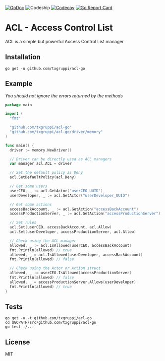 [![GoDoc](https://img.shields.io/badge/godoc-reference-blue.svg?style=flat-square)](https://godoc.org/github.com/txgruppi/acl-go)
![Codeship](https://img.shields.io/codeship/6149a4b0-c485-0133-222a-265f477b0567.svg?style=flat-square)
[![Codecov](https://img.shields.io/codecov/c/github/txgruppi/acl-go.svg?style=flat-square)](https://codecov.io/github/txgruppi/acl-go)
[![Go Report Card](https://img.shields.io/badge/go_report-A+-brightgreen.svg?style=flat-square)](https://goreportcard.com/report/github.com/txgruppi/acl-go)

# ACL - Access Control List

ACL is a simple but powerful Access Control List manager

## Installation

```
go get -u github.com/txgruppi/acl-go
```

## Example

*You should not ignore the errors returned by the methods*

```go
package main

import (
  "fmt"

  "github.com/txgruppi/acl-go"
  "github.com/txgruppi/acl-go/driver/memory"
)

func main() {
  driver := memory.NewDriver()

  // Driver can be directly used as ACL managers
  var manager acl.ACL = driver

  // Set the default policy as Deny
  acl.SetDefaultPolicy(acl.Deny)

  // Get some users
  userCEO, _ := acl.GetActor("userCEO_UUID")
  userDeveloper, _ := acl.GetActor("userDeveloper_UUID")

  // Get some actions
  accessBackAccount, _ := acl.GetAction("accessBackAccount")
  accessProductionServer, _ := acl.GetAction("accessProductionServer")

  // Set rules
  acl.Set(userCEO, accessBackAccount, acl.Allow)
  acl.Set(userDeveloper, accessProductionServer, acl.Allow)

  // Check using the ACL manager
  allowed, _ := acl.IsAllowed(userCEO, accessBackAccount)
  fmt.Println(allowed) // true
  allowed, _ = acl.IsAllowed(userDeveloper, accessBackAccount)
  fmt.Println(allowed) // false

  // Check using the Actor or Action struct
  allowed, _ := userCEO.IsAllowed(accessProductionServer)
  fmt.Println(allowed) // false
  allowed, _ = accessProductionServer.Allows(userDeveloper)
  fmt.Println(allowed) // true
}
```

## Tests

```
go get -u -t github.com/txgruppi/acl-go
cd $GOPATH/src/github.com/txgruppi/acl-go
go test ./...
```

## License

MIT
